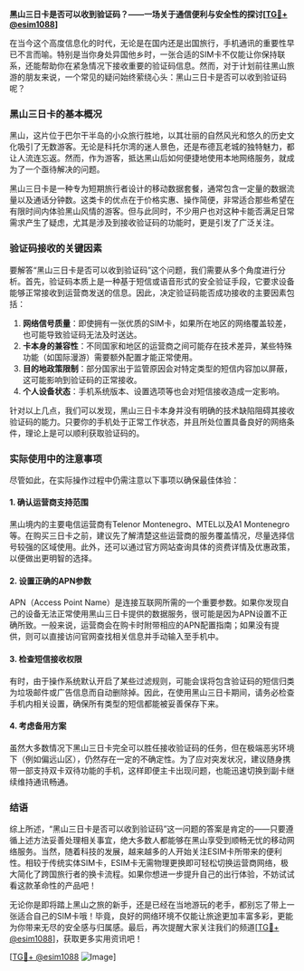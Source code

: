 **黑山三日卡是否可以收到验证码？——一场关于通信便利与安全性的探讨[[TG💪+ @esim1088](https://t.me/s/esim1088)]**

在当今这个高度信息化的时代，无论是在国内还是出国旅行，手机通讯的重要性早已不言而喻。特别是当你身处异国他乡时，一张合适的SIM卡不仅能让你保持联系，还能帮助你在紧急情况下接收重要的验证码信息。然而，对于计划前往黑山旅游的朋友来说，一个常见的疑问始终萦绕心头：黑山三日卡是否可以收到验证码呢？

### 黑山三日卡的基本概况

黑山，这片位于巴尔干半岛的小众旅行胜地，以其壮丽的自然风光和悠久的历史文化吸引了无数游客。无论是科托尔湾的迷人景色，还是布德瓦老城的独特魅力，都让人流连忘返。然而，作为游客，抵达黑山后如何便捷地使用本地网络服务，就成为了一个亟待解决的问题。

黑山三日卡是一种专为短期旅行者设计的移动数据套餐，通常包含一定量的数据流量以及通话分钟数。这类卡的优点在于价格实惠、操作简便，非常适合那些希望在有限时间内体验黑山风情的游客。但与此同时，不少用户也对这种卡能否满足日常需求产生了疑虑，尤其是涉及到接收验证码的功能时，更是引发了广泛关注。

### 验证码接收的关键因素

要解答“黑山三日卡是否可以收到验证码”这个问题，我们需要从多个角度进行分析。首先，验证码本质上是一种基于短信或语音形式的安全验证手段，它要求设备能够正常接收到运营商发送的信息。因此，决定验证码能否成功接收的主要因素包括：

1. **网络信号质量**：即使拥有一张优质的SIM卡，如果所在地区的网络覆盖较差，也可能导致验证码无法及时送达。
2. **卡本身的兼容性**：不同国家和地区的运营商之间可能存在技术差异，某些特殊功能（如国际漫游）需要额外配置才能正常使用。
3. **目的地政策限制**：部分国家出于监管原因会对特定类型的短信内容加以屏蔽，这可能影响到验证码的正常接收。
4. **个人设备状态**：手机系统版本、设置选项等也会对短信接收造成一定影响。

针对以上几点，我们可以发现，黑山三日卡本身并没有明确的技术缺陷阻碍其接收验证码的能力。只要你的手机处于正常工作状态，并且所处位置具备良好的网络条件，理论上是可以顺利获取验证码的。

### 实际使用中的注意事项

尽管如此，在实际操作过程中仍需注意以下事项以确保最佳体验：

#### 1. 确认运营商支持范围
黑山境内的主要电信运营商有Telenor Montenegro、MTEL以及A1 Montenegro等。在购买三日卡之前，建议先了解清楚这些运营商的服务覆盖情况，尽量选择信号较强的区域使用。此外，还可以通过官方网站查询具体的资费详情及优惠政策，以便做出更明智的选择。

#### 2. 设置正确的APN参数
APN（Access Point Name）是连接互联网所需的一个重要参数。如果你发现自己的设备无法正常使用黑山三日卡提供的数据服务，很可能是因为APN设置不正确所致。一般来说，运营商会在购卡时附带相应的APN配置指南；如果没有提供，则可以直接访问官网查找相关信息并手动输入至手机中。

#### 3. 检查短信接收权限
有时，由于操作系统默认开启了某些过滤规则，可能会误将包含验证码的短信归类为垃圾邮件或广告信息而自动删除掉。因此，在使用黑山三日卡期间，请务必检查手机内相关设置，确保所有类型的短信都能被妥善保存下来。

#### 4. 考虑备用方案
虽然大多数情况下黑山三日卡完全可以胜任接收验证码的任务，但在极端恶劣环境下（例如偏远山区），仍然存在一定的不确定性。为了应对突发状况，建议随身携带一部支持双卡双待功能的手机，这样即便主卡出现问题，也能迅速切换到副卡继续维持通讯畅通。

### 结语

综上所述，“黑山三日卡是否可以收到验证码”这一问题的答案是肯定的——只要遵循上述方法妥善处理相关事宜，绝大多数人都能够在黑山享受到顺畅无忧的移动网络服务。当然，随着科技的发展，越来越多的人开始关注ESIM卡所带来的便利性。相较于传统实体SIM卡，ESIM卡无需物理更换即可轻松切换运营商网络，极大简化了跨国旅行者的换卡流程。如果你想进一步提升自己的出行体验，不妨试试看这款革命性的产品吧！

无论你是即将踏上黑山之旅的新手，还是已经在当地游玩的老手，都别忘了带上一张适合自己的SIM卡哦！毕竟，良好的网络环境不仅能让旅途更加丰富多彩，更能为你带来无尽的安全感与归属感。最后，再次提醒大家关注我们的频道[[TG💪+ @esim1088](https://t.me/s/esim1088)]，获取更多实用资讯吧！

[[TG💪+ @esim1088](https://t.me/s/esim1088) ![Image](https://i.postimg.cc/4NQfJmqS/Snipaste-2025-05-13-00-14-12.png)]